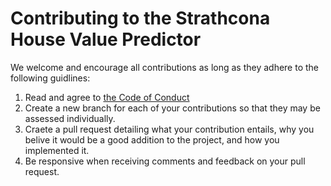 # Contributing to the Strathcona House Value Predictor
We welcome and encourage all contributions as long as they adhere to the following guidlines:
1. Read and agree to [the Code of Conduct](https://github.com/UBC-MDS/DSCI522-2425-21-housing/blob/main/CODE_OF_CONDUCT.md)
2. Create a new branch for each of your contributions so that they may be assessed individually.
3. Craete a pull request detailing what your contribution entails, why you belive it would be a good addition to the project, and how you implemented it.
4. Be responsive when receiving comments and feedback on your pull request.
